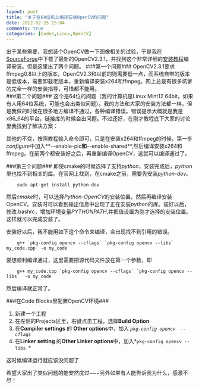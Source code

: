 ```yaml
---
layout: post
title: "关于在64位机上编译安装OpenCV的问题"
date: 2012-02-25 15:04
comments: true
categories: [Codes,Linux,OpenCV]
---
```


出于某些需要，我想装个OpenCV做一下图像相关的试验，于是我在[SourceForge](http://sourceforge.net/projects/opencvlibrary/)中下载了最新的OpenCV2.3.1，并找到这个非常详细的[安装教程](http://www.ozbotz.org/opencv-installation/)编译安装。但是这里出了两个问题。
###第一个问题###
OpenCV2.3.1要求ffmpeg0.8以上的版本，OpenCV2.3和以前的则需要低一点，而系统自带的版本是低版本，需要卸载老版本，重新编译安装x264和ffmpeg。网上总是有很多坑爹的完全一样的安装指导，可惜都不能用。  
###第二个问题###
这个是64位的问题（我的计算机是Linux Mint12 64bit，如果有人用64位系统，可能也会出类似问题）。我的方法和大家的安装方法都一样，但是我做的时候在很多地方编译不通过，各种编译错误。错误提示大概就是我是x86_64的平台，链接库的时候会出问题。不过还好，在刚才教程底下大家的讨论里我找到了解决方案：

其他的不变，按照教程输入命令即可，只是在安装x264和ffmpeg的时候，第一步*configure*中加入**--enable-pic**和**--enable-shared**,然后编译安装x264和ffmpeg。在前两个都安装好之后，再重新编译OpenCV，这就可以编译通过了。

###第三个问题###
即使cmake的时候选择了支持*python*，安装完成后，*python*里也找不到相关的库。在官网上找到，在cmake之前，需要先安装*python-dev*。
        
        sudo apt-get install python-dev
        
然后*cmake*时，可以选择*Python-OpenCV*的安装位置，然后再编译安装OpenCV。安装时可以看到输出信息中出现了正在安装*python*的库。装好以后，修改.bashrc，增加环境变量*PYTHONPATH*,并把值设置为刚才选择的安装位置。这样就可以完成安装了。

安装好以后，我不能用如下这个命令来编译，会出现找不到引用的错误。

        g++ `pkg-config opencv --cflags` `pkg-config opencv --libs` my_code.cpp  -o my_code

要想顺利编译通过，这里需要把源代码文件放在第一个参数，即

        g++ my_code.cpp `pkg-config opencv --cflags` `pkg-config opencv --libs`  -o my_code
        
然后编译就正常了。

###在Code Blocks里配置OpenCV环境###
1. 新建一个工程
2. 在左侧的Projects区里，右键点击工程，选择**Build Option**
3. 在**Compiler settings** 的 **Other options**中，加入 *`pkg-config opencv  --cflags`*
4. 在**Linker setting** 的**Other Linker options**中，加入*`pkg-config opencv --libs `*

这时候编译运行就应该没问题了

希望大家出了类似问题的能安然度过~~~另外如果有人能告诉我为什么，感激不尽！
